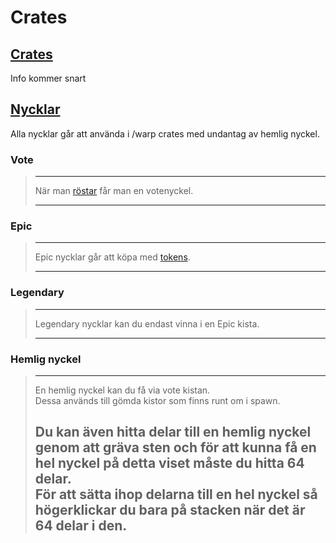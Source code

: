 # Crates

## <ins>Crates</ins>
Info kommer snart

## <ins>Nycklar</ins>
Alla nycklar går att använda i /warp crates med undantag av hemlig nyckel.

### Vote
>---
>När man [röstar](/?id=rösta) får man en votenyckel.  
>
>---

### Epic
>---
>Epic nycklar går att köpa med [tokens](tokens).  
>
>---

### Legendary
>---
>Legendary nycklar kan du endast vinna i en Epic kista.  
>
>---

### Hemlig nyckel
>---
>En hemlig nyckel kan du få via vote kistan.  
>Dessa används till gömda kistor som finns runt om i spawn.  
>
>Du kan även hitta delar till en hemlig nyckel genom att gräva sten och för att kunna få en hel nyckel på detta viset måste du hitta 64 delar.  
>För att sätta ihop delarna till en hel nyckel så högerklickar du bara på stacken när det är 64 delar i den.  
>---